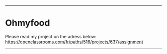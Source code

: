 ---
# Ohmyfood

Please read my project on the adress below: 
https://openclassrooms.com/fr/paths/516/projects/637/assignment

- - - 